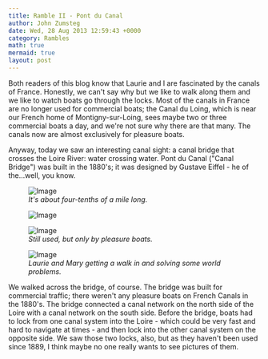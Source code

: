```yaml
---
title: Ramble II - Pont du Canal
author: John Zumsteg
date: Wed, 28 Aug 2013 12:59:43 +0000
category: Rambles
math: true
mermaid: true
layout: post
---
```

Both readers of this blog know that Laurie and I are fascinated by the canals of France. Honestly, we can't say why but we like to walk along them and we like to watch boats go through the locks. Most of the canals in France are no longer used for commercial boats; the Canal du Loing, which is near our French home of Montigny-sur-Loing, sees maybe two or three commercial boats a day, and we're not sure why there are that many. The canals now are almost exclusively for pleasure boats.

Anyway, today we saw an interesting canal sight: a canal bridge that crosses the Loire River: water crossing water. Pont du Canal ("Canal Bridge") was built in the 1880's; it was designed by Gustave Eiffel - he of the...well, you know.


<figure class = "landscape">
	<img src="{{ "/assets/images/2013/08/MG_0090.jpg" | prepend: site.baseurl  }}"   alt="Image" />
		<figcaption><em>It's about four-tenths of a mile long.</em></figcaption>
</figure>

<figure class = "landscape">
	<img src="{{ "/assets/images/2013/08/MG_0092.jpg" | prepend: site.baseurl  }}"   alt="Image" />
		<figcaption><em></em></figcaption>
</figure>

<figure class = "landscape">
	<img src="{{ "/assets/images/2013/08/MG_0094.jpg" | prepend: site.baseurl  }}"   alt="Image" />
		<figcaption><em>Still used, but only by pleasure boats.</em></figcaption>
</figure>

<figure class = "landscape">
	<img src="{{ "/assets/images/2013/08/MG_0099.jpg" | prepend: site.baseurl  }}"   alt="Image" />
		<figcaption><em>Laurie and Mary getting a walk in <em>and</em> solving some world problems.</em></figcaption>
</figure>




We walked across the bridge, of course. The bridge was built for commercial traffic; there weren't any pleasure boats on French Canals in the 1880's. The bridge connected a canal network on the north side of the Loire with a canal network on the south side. Before the bridge, boats had to lock from one canal system into the Loire - which could be very fast and hard to navigate at times - and then lock into the other canal system on the opposite side. We saw those two locks, also, but as they haven't been used since 1889, I think maybe no one really wants to see pictures of them.
